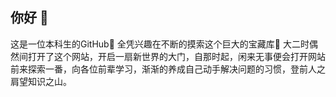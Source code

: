 ## 你好 👋
这是一位本科生的GitHub👀
全凭兴趣在不断的摸索这个巨大的宝藏库🙌
大二时偶然间打开了这个网站，开启一扇新世界的大门，自那时起，闲来无事便会打开网站前来探索一番，向各位前辈学习，渐渐的养成自己动手解决问题的习惯，登前人之肩望知识之山。
<!--
**yssysu/yssysu** is a ✨ _special_ ✨ repository because its `README.md` (this file) appears on your GitHub profile.

Here are some ideas to get you started:

- 🔭 I’m currently working on ...
- 🌱 I’m currently learning ...
- 👯 I’m looking to collaborate on ...
- 🤔 I’m looking for help with ...
- 💬 Ask me about ...
- 📫 How to reach me: ...
- 😄 Pronouns: ...
- ⚡ Fun fact: ...
-->
